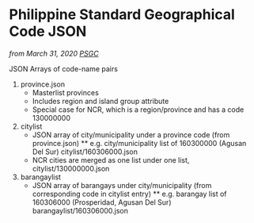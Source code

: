 # Philippine Standard Geographical Code JSON
*from March 31, 2020 [PSGC](https://psa.gov.ph/classification/psgc/)*

JSON Arrays of code-name pairs
1. province.json
	* Masterlist provinces
	* Includes region and island group attribute
	* Special case for NCR, which is a region/province and has a code 130000000
2. citylist
	* JSON array of city/municipality under a province code (from province.json)
		** e.g. city/municipality list of 160300000 (Agusan Del Sur) citylist/160306000.json
	* NCR cities are merged as one list under one list, citylist/130000000.json
3. barangaylist
	* JSON array of barangays under city/municipality (from corresponding code in citylist entry)
		** e.g. barangay list of 160306000 (Prosperidad, Agusan Del Sur) barangaylist/160306000.json


